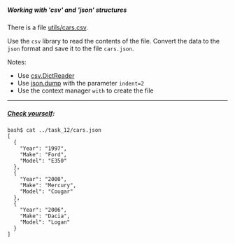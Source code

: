 
##### Working with 'csv' and 'json' structures

There is a file [utils/cars.csv](utils/cars.csv).

Use the `csv` library to read the contents of the file.
Convert the data to the `json` format and save it to the file `cars.json`.

Notes:
 * Use [csv.DictReader](https://docs.python.org/2/library/csv.html#csv.DictReader)
 * Use [json.dump](https://docs.python.org/2/library/json.html#json.dump) with the parameter `indent=2`
 * Use the context manager `with` to create the file

---

##### <u>Check yourself</u>:
```
bash$ cat ../task_12/cars.json
[
  {
    "Year": "1997",
    "Make": "Ford",
    "Model": "E350"
  },
  {
    "Year": "2000",
    "Make": "Mercury",
    "Model": "Cougar"
  },
  {
    "Year": "2006",
    "Make": "Dacia",
    "Model": "Logan"
  }
]
```

